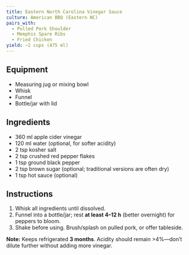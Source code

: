 ```yaml
---
title: Eastern North Carolina Vinegar Sauce
culture: American BBQ (Eastern NC)
pairs_with:
  - Pulled Pork Shoulder
  - Memphis Spare Ribs
  - Fried Chicken
yield: ~2 cups (475 ml)
---
```


## Equipment
- Measuring jug or mixing bowl
- Whisk
- Funnel
- Bottle/jar with lid

## Ingredients
- 360 ml apple cider vinegar
- 120 ml water (optional, for softer acidity)
- 2 tsp kosher salt
- 2 tsp crushed red pepper flakes
- 1 tsp ground black pepper
- 2 tsp brown sugar (optional; traditional versions are often dry)
- 1 tsp hot sauce (optional)

## Instructions
1. Whisk all ingredients until dissolved.
2. Funnel into a bottle/jar; rest **at least 4–12 h** (better overnight) for peppers to bloom.
3. Shake before using. Brush/splash on pulled pork, or offer tableside.

**Note:** Keeps refrigerated **3 months**. Acidity should remain >4%—don’t dilute further without adding more vinegar.
